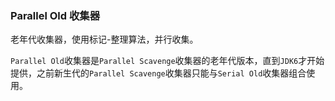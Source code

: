 ### Parallel Old 收集器

老年代收集器，使用标记-整理算法，并行收集。

`Parallel Old`收集器是`Parallel Scavenge`收集器的老年代版本，直到`JDK6`才开始提供，之前新生代的`Parallel Scavenge`收集器只能与`Serial Old`收集器组合使用。